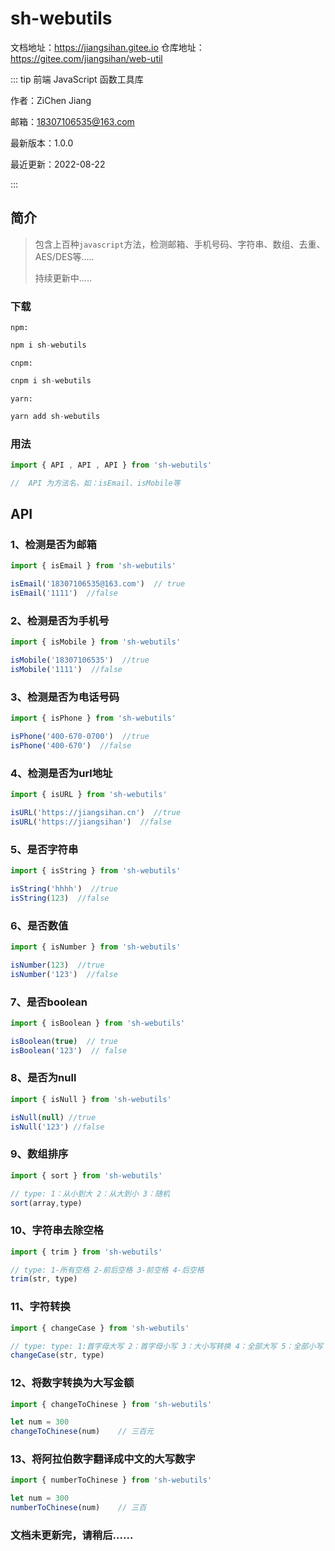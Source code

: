 #                    sh-webutils

文档地址：<a href="https://jiangsihan.gitee.io/front_end/webutils/webutils.html">https://jiangsihan.gitee.io</a>
仓库地址：<a href="https://gitee.com/jiangsihan/web-util">https://gitee.com/jiangsihan/web-util</a>

::: tip  前端 JavaScript 函数工具库

作者：ZiChen Jiang

邮箱：18307106535@163.com

最新版本：1.0.0

最近更新：2022-08-22


:::

## 简介

> 包含上百种`javascript`方法，检测邮箱、手机号码、字符串、数组、去重、AES/DES等.....
>
> 持续更新中.....

### 下载

`npm:`

```javascript
npm i sh-webutils
```

`cnpm:`

```javascript
cnpm i sh-webutils
```

`yarn:`

```javascript
yarn add sh-webutils
```

### 用法

```javascript
import { API , API , API } from 'sh-webutils'

//  API 为方法名，如：isEmail、isMobile等
```


## API

### 1、检测是否为邮箱

```javascript
import { isEmail } from 'sh-webutils'

isEmail('18307106535@163.com')  // true
isEmail('1111')  //false
```

### 2、检测是否为手机号

```javascript
import { isMobile } from 'sh-webutils'

isMobile('18307106535')  //true
isMobile('1111')  //false
```

### 3、检测是否为电话号码

```javascript
import { isPhone } from 'sh-webutils'

isPhone('400-670-0700')  //true
isPhone('400-670')  //false
```

### 4、检测是否为url地址

```javascript
import { isURL } from 'sh-webutils'

isURL('https://jiangsihan.cn')  //true
isURL('https://jiangsihan')  //false
```

### 5、是否字符串

```javascript
import { isString } from 'sh-webutils'

isString('hhhh')  //true
isString(123)  //false
```

### 6、是否数值

```javascript
import { isNumber } from 'sh-webutils'

isNumber(123)  //true
isNumber('123')  //false
```

### 7、是否boolean

```javascript
import { isBoolean } from 'sh-webutils'

isBoolean(true)  // true
isBoolean('123')  // false
```
### 8、是否为null

```javascript
import { isNull } from 'sh-webutils'

isNull(null) //true
isNull('123') //false
```
### 9、数组排序

```javascript
import { sort } from 'sh-webutils'

// type: 1：从小到大 2：从大到小 3：随机
sort(array,type)
```
### 10、字符串去除空格

```javascript
import { trim } from 'sh-webutils'

// type: 1-所有空格 2-前后空格 3-前空格 4-后空格
trim(str, type)	
```
### 11、字符转换

```javascript
import { changeCase } from 'sh-webutils'

// type: type: 1:首字母大写 2：首字母小写 3：大小写转换 4：全部大写 5：全部小写
changeCase(str, type)	
```
### 12、将数字转换为大写金额
```javascript
import { changeToChinese } from 'sh-webutils'

let num = 300
changeToChinese(num)	// 三百元
```
### 13、将阿拉伯数字翻译成中文的大写数字
```javascript
import { numberToChinese } from 'sh-webutils'

let num = 300
numberToChinese(num)	// 三百
```



### 文档未更新完，请稍后......
